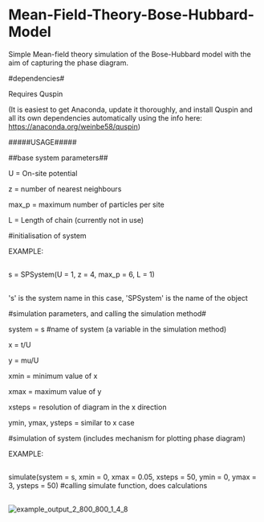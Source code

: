 # Mean-Field-Theory-Bose-Hubbard-Model #
Simple Mean-field theory simulation of the Bose-Hubbard model with the aim of capturing the phase diagram.

#dependencies#

Requires Quspin

(It is easiest to get Anaconda, update it thoroughly, and install Quspin and all its own dependencies automatically
using the info here: https://anaconda.org/weinbe58/quspin)

#####USAGE#####

##base system parameters##

U = On-site potential

z = number of nearest neighbours

max_p = maximum number of particles per site

L = Length of chain (currently not in use)

#initialisation of system

EXAMPLE:
##
s = SPSystem(U = 1, z = 4, max_p = 6, L = 1) 
##
's' is the system name in this case, 'SPSystem' is the name of the object

#simulation parameters, and calling the simulation method#

system = s #name of system (a variable in the simulation method)

x = t/U

y = mu/U

xmin = minimum value of x

xmax = maximum value of y

xsteps = resolution of diagram in the x direction

ymin, ymax, ysteps = similar to x case

#simulation of system (includes mechanism for plotting phase diagram)

EXAMPLE:
##
simulate(system = s, xmin = 0, xmax = 0.05, xsteps = 50, 
         ymin = 0, ymax = 3, ysteps = 50) #calling simulate function, does calculations
##
![example_output_2_800_800_1_4_8](https://github.com/user-attachments/assets/87ad6756-0c3e-4c57-8afe-829090f04975)
